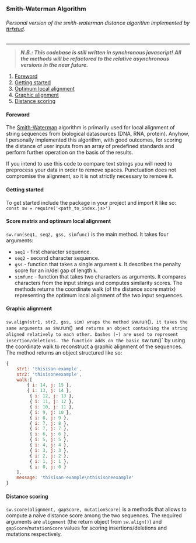 ### Smith-Waterman Algorithm

###### *Personal version of the smith-waterman distance algorithm implemented by [ttrfstud](https://github.com/ttrfstud/smith-waterman).*
---

> ***N.B.: This codebase is still written in synchronous javascript!***
> ***All the methods will be refactored to the relative asynchronous versions in the near future.***

1. [Foreword](#foreword)
2. [Getting started](#getting-started)
3. [Optimum local alignment](#score-matrix-and-optimum-local-alignment)
4. [Graphic alignment](#graphic-alignment)
5. [Distance scoring](#distance-scoring)

#### Foreword
The [Smith-Waterman](https://en.wikipedia.org/wiki/Smith%E2%80%93Waterman_algorithm) algorithm is primarily used for local alignment of string sequences from biological datasources (DNA, RNA, protein). Anyhow, I personally implemented this algorithm, with good outcomes, for scoring the distance of user inputs from an array of predefined standards and perform further operation on the basis of the results.

If you intend to use this code to compare text strings you will need to preprocess your data in order to remove spaces. Punctuation does not compromise the alignment, so it is not strictly necessary to remove it.

#### Getting started
To get started include the package in your project and import it like so:
`const sw = require('<path_to_index.js>')`

#### Score matrix and optimum local alignment
`sw.run(seq1, seq2, gss, simfunc)` is the main method. It takes four arguments:
* `seq1` - first character sequence.
* `seq2` - second character sequence.
* `gss` - function that takes a single argument `k`. It describes the penalty score for an in/del gap of length `k`.
* `simfunc` - function that takes two characters as arguments. It compares characters from the input strings and computes similarity scores.
The methods returns the coordinate walk (of the distance score matrix) representing the optimum local alignment of the two input sequences.

#### Graphic alignment
`sw.align(str1, str2, gss, sim) wraps the method `sw.run()`, it takes the same arguments as `sw.run()` and returns an object containing the string aligned relatively to each other. Dashes (`-`) are used to represent insertion/deletions. The function adds on the basic `sw.run()` by using the coordinate walk to reconstruct a graphic alignment of the sequences.
The method returns an object structured like so:
``` javascript
{
	str1: 'thisisan-example',
  	str2: 'thisisoneexample',
  	walk:[ 
  		{ i: 14, j: 15 },
     	{ i: 13, j: 14 },
	     { i: 12, j: 13 },
	     { i: 11, j: 12 },
	     { i: 10, j: 11 },
	     { i: 9, j: 10 },
	     { i: 8, j: 9 },
	     { i: 7, j: 8 },
	     { i: 7, j: 7 },
	     { i: 6, j: 6 },
	     { i: 5, j: 5 },
	     { i: 4, j: 4 },
	     { i: 3, j: 3 },
	     { i: 2, j: 2 },
	     { i: 1, j: 1 },
	     { i: 0, j: 0 }
	],
  	message: 'thisisan-example\nthisisoneexample'
}
```

#### Distance scoring
`sw.score(alignment, gapScore, mutationScore)` is a methods that allows to compute a naive distance score among the two sequences. The required arguments are `alignment` (the return object from `sw.align()`) and `gapScore`/`mutationScore` values for scoring insertions/deletions and mutations respectively.
